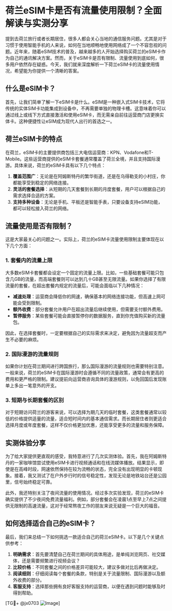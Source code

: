 # 荷兰eSIM卡是否有流量使用限制？全面解读与实测分享

提到去荷兰旅行或者长期居住，很多人都会关心当地的通信服务问题。尤其是对于习惯于使用智能手机的人来说，如何在当地顺畅地使用网络成了一个不容忽视的问题。近年来，随着eSIM技术的普及，越来越多的人开始选择购买荷兰的eSIM卡作为自己的通讯解决方案。然而，关于eSIM卡是否有限制、流量使用到底如何，很多用户依然存在疑惑。今天，我们就来深度解析一下荷兰eSIM卡的流量使用情况，希望能为你提供一个清晰的答案。

## 什么是eSIM卡？

首先，让我们简单了解一下eSIM卡是什么。eSIM是一种嵌入式SIM卡技术，它将传统的实体SIM卡功能集成到设备中，不再需要单独的物理卡槽。这意味着你可以通过线上或线下方式直接激活和使用eSIM卡，而无需亲自前往运营商门店更换实体卡。这种便捷性让eSIM成为现代人出行的首选之一。

## 荷兰eSIM卡的特点

在荷兰，eSIM卡的主要提供商包括三大电信运营商：KPN、Vodafone和T-Mobile。这些运营商提供的eSIM卡套餐通常覆盖了荷兰全境，并且支持国际漫游。具体来说，荷兰的eSIM卡具有以下几个特点：

1. **覆盖范围广**：无论是在阿姆斯特丹的繁华街道，还是在乌得勒支的小村庄，你都能享受到稳定的网络连接。
2. **灵活的套餐选择**：从短期的几天套餐到长期的月度套餐，用户可以根据自己的需求选择合适的方案。
3. **支持多种设备**：无论是手机、平板还是智能手表，只要设备支持eSIM功能，都可以轻松接入荷兰的网络。

## 流量使用是否有限制？

这是大家最关心的问题之一。实际上，荷兰的eSIM卡流量使用限制主要体现在以下几个方面：

### 1. 套餐内的流量上限

大多数eSIM卡套餐都会设定一个固定的流量上限。比如，一些基础套餐可能只包含几GB的流量，而高端套餐则可以达到几十GB甚至无限流量。如果你选择了有限流量的套餐，在超出套餐内规定的流量后，可能会面临以下几种情况：

- **减速处理**：运营商会降低你的网速，确保基本的网络连接功能，但高速上网可能会受到限制。
- **额外收费**：部分套餐允许用户在超出流量后继续使用，但需要支付额外费用。
- **暂停服务**：某些套餐可能会直接暂停你的数据服务，直到你充值购买新的流量包。

因此，在选择套餐时，一定要根据自己的实际需求来决定，避免因为流量超支而产生不必要的麻烦。

### 2. 国际漫游的流量规则

如果你计划在荷兰期间进行跨国旅行，那么国际漫游的流量规则也需要特别注意。一般来说，荷兰的eSIM卡在国际漫游时会遵循不同的流量政策，通常会有更高的费用和更严格的限制。建议提前向运营商咨询具体的漫游规则，以免回国后发现账单上多出一笔意外的开支。

### 3. 短期与长期套餐的区别

对于短期访问荷兰的游客来说，可以选择为期几天的临时套餐，这类套餐通常以较低的价格提供适量的流量，适合短时间内的基本通信需求。而长期居住者则更适合选择月度或年度套餐，这样不仅价格更加优惠，还能享受更多的流量和服务保障。

## 实测体验分享

为了给大家提供更直观的感受，我特意进行了几次实测体验。首先，我在阿姆斯特丹的一家咖啡馆尝试使用eSIM卡进行视频通话和在线流媒体播放。结果显示，即使是在高峰时段，网速依然保持在较为流畅的状态，完全没有出现明显的卡顿现象。接着，我又测试了在户外步行时的信号稳定性，发现无论是地铁站台还是公园里，信号始终稳定可靠。

此外，我还特别关注了夜间流量的使用情况。经过多次实验发现，荷兰的eSIM卡确实提供了不少夜间免费流量福利。例如，部分套餐会在凌晨1点至早上7点之间提供无限制的高速流量，这对于经常熬夜工作的朋友来说无疑是一个巨大的福音。

## 如何选择适合自己的eSIM卡？

最后，我们来总结一下如何挑选一款适合自己的荷兰eSIM卡。以下是几个关键点供参考：

1. **明确需求**：首先要清楚自己在荷兰期间的具体用途，是单纯浏览网页、社交媒体，还是需要频繁进行视频会议？
2. **比较价格**：不同套餐之间的价格差异可能较大，建议多做对比后再做决定。
3. **阅读细则**：仔细阅读每个套餐的条款，特别是关于流量限制、国际漫游以及额外收费的部分。
4. **客服支持**：选择那些拥有良好客服支持的运营商，以便在遇到问题时能够及时得到帮助。

[TG💪+ @jx0703 ![Image](https://github.com/user-attachments/assets/dbca1d08-cadb-493c-b0ec-ad6f7a83f270)]